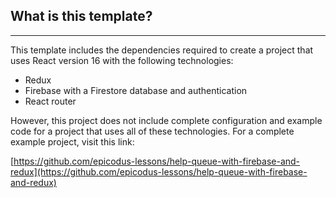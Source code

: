 ## What is this template?
---

This template includes the dependencies required to create a project that uses React version 16 with the following technologies:

- Redux
- Firebase with a Firestore database and authentication
- React router

However, this project does not include complete configuration and example code for a project that uses all of these technologies. For a complete example project, visit this link:

[https://github.com/epicodus-lessons/help-queue-with-firebase-and-redux](https://github.com/epicodus-lessons/help-queue-with-firebase-and-redux)